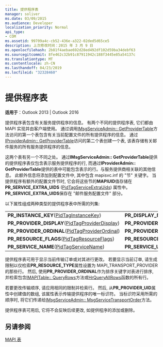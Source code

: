 ```yaml
---
title: 提供程序表
manager: soliver
ms.date: 03/09/2015
ms.audience: Developer
localization_priority: Normal
api_type:
- COM
ms.assetid: 99709a4c-cb52-436e-a322-02ded5d65ce5
description: 上次修改时间：2015 年 3 月 9 日
ms.openlocfilehash: 2b81f4aebae692d28ed492df102d59ba34debf63
ms.sourcegitcommit: 8fe462c32b91c87911942c188f3445e85a54137c
ms.translationtype: MT
ms.contentlocale: zh-CN
ms.lasthandoff: 04/23/2019
ms.locfileid: "32328460"
---
```

# <a name="provider-tables"></a>提供程序表

  
  
**适用于**：Outlook 2013 | Outlook 2016 
  
提供程序表包含有关服务提供程序的信息。 有两个不同的提供程序表, 它们都由 MAPI 实现并由客户端使用。 通过调用[IMsgServiceAdmin:: GetProviderTable](imsgserviceadmin-getprovidertable.md)方法访问的第一个表包含有关当前配置文件的所有提供程序的信息。 通过[IProviderAdmin:: GetProviderTable](iprovideradmin-getprovidertable.md)访问的第二个表创建一个表, 该表存储有关邮件服务的所有服务提供程序的信息。
  
这两个表有另一个不同之处。 通过**IMsgServiceAdmin:: GetProviderTable**提供的提供程序表仅包含表示服务提供程序的行, 而通过**IProviderAdmin:: GetProviderTable**提供的表中可能包含表示的行。与服务提供商相关联的其他信息。 此额外信息将添加到配置文件中, 其中包含 mapisvc.inf 的 "节" 关键字。 当提供程序有额外的配置文件节时, 它会将这些节的**MAPIUID**值存储在**PR_SERVICE_EXTRA_UIDS** ([PidTagServiceExtraUids](pidtagserviceextrauids-canonical-property.md)) 属性中。 **PR_SERVICE_EXTRA_UIDS**保存在 "邮件服务配置文件" 部分。 
  
以下属性组成两种类型的提供程序表中所需的列集:
  
|||
|:-----|:-----|
|**PR_INSTANCE_KEY**([PidTagInstanceKey](pidtaginstancekey-canonical-property.md))  <br/> |**PR_DISPLAY_NAME**([PidTagDisplayName](pidtagdisplayname-canonical-property.md))  <br/> |
|**PR_PROVIDER_DISPLAY**([PidTagProviderDisplay](pidtagproviderdisplay-canonical-property.md))  <br/> |**PR_PROVIDER_DLL_NAME**([PidTagProviderDllName](pidtagproviderdllname-canonical-property.md))  <br/> |
|**PR_PROVIDER_ORDINAL**([PidTagProviderOrdinal](pidtagproviderordinal-canonical-property.md))  <br/> |**PR_PROVIDER_UID**([PidTagProviderUid](pidtagprovideruid-canonical-property.md))  <br/> |
|**PR_RESOURCE_FLAGS**([PidTagResourceFlags](pidtagresourceflags-canonical-property.md))  <br/> |**PR_RESOURCE_TYPE**([PidTagResourceType](pidtagresourcetype-canonical-property.md))  <br/> |
|**PR_SERVICE_NAME**([PidTagServiceName](pidtagservicename-canonical-property.md))  <br/> |**PR_SERVICE_UID**([PidTagServiceUid](pidtagserviceuid-canonical-property.md))  <br/> |
   
提供程序表可用于显示当前传输订单或对其进行更改。 若要显示当前订单, 请生成限制以仅检索**PR_RESOURCE_TYPE**属性设置为 MAPI_TRANSPORT_PROVIDER 的那些行。 然后, 使用**PR_PROVIDER_ORDINAL**作为排序关键字对表进行排序, 并检索包含[IMAPITable:: QueryRows](imapitable-queryrows.md)方法或[HrQueryAllRows](hrqueryallrows.md)函数的所有行。 
  
若要更改传输顺序, 请应用相同的限制并检索行。 然后, 从**PR_PROVIDER_UID**属性中创建值的数组, 该属性表示传输提供程序的唯一标识符。 当标识符采用所需的顺序时, 将它们传递给[IMsgServiceAdmin:: MsgServiceTransportOrder](imsgserviceadmin-msgservicetransportorder.md)方法。 
  
提供程序表可用后, 它将不会反映后续更改, 如提供程序的添加或删除。
  
## <a name="see-also"></a>另请参阅



[MAPI 表](mapi-tables.md)

